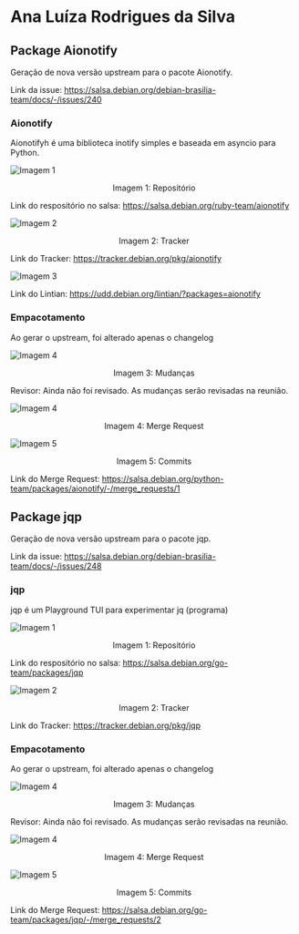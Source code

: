 # Ana Luíza Rodrigues da Silva

## Package Aionotify
Geração de nova versão upstream para o pacote Aionotify.

Link da issue: <https://salsa.debian.org/debian-brasilia-team/docs/-/issues/240>

###  Aionotify
Aionotifyh é uma biblioteca inotify simples e baseada em asyncio para Python.

![Imagem 1](docs\img\ana-luiza\aionotify-repo.png)
<div align="center">
  Imagem 1: Repositório
</div>

Link do respositório no salsa: <https://salsa.debian.org/ruby-team/aionotify>

![Imagem 2](docs\img\ana-luiza/aionotify-tracker.png)
<div align="center">
  Imagem 2: Tracker
</div>

Link do Tracker: <https://tracker.debian.org/pkg/aionotify>

![Imagem 3](docs\img\ana-luiza/aionotify-lintian.png)

Link do Lintian: <https://udd.debian.org/lintian/?packages=aionotify>

### Empacotamento
Ao gerar o upstream, foi alterado apenas o changelog

![Imagem 4](docs\img\ana-luiza/aionotify-changes.png)
<div align="center">
  Imagem 3: Mudanças
</div>


Revisor: Ainda não foi revisado. As mudanças serão revisadas na reunião.

![Imagem 4](docs\img\ana-luiza/aionotify-mr.png)
<div align="center">
  Imagem 4: Merge Request
</div>

![Imagem 5](docs\img\ana-luiza/aionotify-commit.png)
<div align="center">
  Imagem 5: Commits
</div>

Link do Merge Request: <https://salsa.debian.org/python-team/packages/aionotify/-/merge_requests/1>

## Package jqp
Geração de nova versão upstream para o pacote jqp.

Link da issue: <https://salsa.debian.org/debian-brasilia-team/docs/-/issues/248>

###  jqp
jqp é um Playground TUI para experimentar jq (programa)

![Imagem 1](docs\img\ana-luiza/jqp-repo.png)
<div align="center">
  Imagem 1: Repositório
</div>

Link do respositório no salsa: <https://salsa.debian.org/go-team/packages/jqp>

![Imagem 2](docs\img\ana-luiza/jqp-tracker.png)
<div align="center">
  Imagem 2: Tracker
</div>

Link do Tracker: <https://tracker.debian.org/pkg/jqp>

### Empacotamento
Ao gerar o upstream, foi alterado apenas o changelog

![Imagem 4](docs\img\ana-luiza/jqp-changes.png)
<div align="center">
  Imagem 3: Mudanças
</div>


Revisor: Ainda não foi revisado. As mudanças serão revisadas na reunião.

![Imagem 4](docs\img\ana-luiza/jqp-mr.png)
<div align="center">
  Imagem 4: Merge Request
</div>

![Imagem 5](docs\img\ana-luiza/jqp-commit.png)
<div align="center">
  Imagem 5: Commits
</div>

Link do Merge Request: <https://salsa.debian.org/go-team/packages/jqp/-/merge_requests/2>